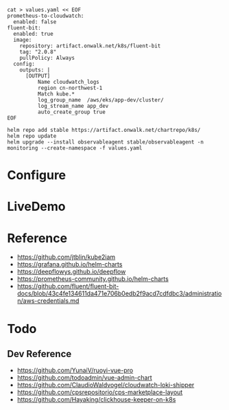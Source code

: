 ```
cat > values.yaml << EOF
prometheus-to-cloudwatch:
  enabled: false
fluent-bit:
  enabled: true
  image:
    repository: artifact.onwalk.net/k8s/fluent-bit
    tag: "2.0.8"
    pullPolicy: Always
  config:
    outputs: |
      [OUTPUT]
          Name cloudwatch_logs
          region cn-northwest-1
          Match kube.*
          log_group_name  /aws/eks/app-dev/cluster/
          log_stream_name app_dev
          auto_create_group true
EOF

helm repo add stable https://artifact.onwalk.net/chartrepo/k8s/
helm repo update
helm upgrade --install observableagent stable/observableagent -n monitoring --create-namespace -f values.yaml 
```

# Configure


# LiveDemo

# Reference 

- https://github.com/jtblin/kube2iam
- https://grafana.github.io/helm-charts
- https://deepflowys.github.io/deepflow
- https://prometheus-community.github.io/helm-charts
- https://github.com/fluent/fluent-bit-docs/blob/43c4fe134611da471e706b0edb2f9acd7cdfdbc3/administration/aws-credentials.md

# Todo

## Dev Reference 
- https://github.com/YunaiV/ruoyi-vue-pro
- https://github.com/todoadmin/vue-admin-chart
- https://github.com/ClaudioWaldvogel/cloudwatch-loki-shipper
- https://github.com/cpsrepositorio/cps-marketplace-layout
- https://github.com/Hayaking/clickhouse-keeper-on-k8s
